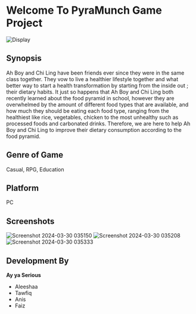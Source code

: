 <h1>Welcome To PyraMunch Game Project</h1>

![Display](https://github.com/Fwofy/PyraMunch/assets/128760862/d8b19280-ac29-43fa-aa67-8cc2caf7cfd7)

<h2><strong>Synopsis</strong></h2>

Ah Boy and Chi Ling have been friends ever since they were in the same class together. They vow to live a healthier lifestyle together and what better way to start a health transformation by starting from the inside out ; their dietary habits. It just so happens that Ah Boy and Chi Ling both recently learned about the food pyramid in school, however they are overwhelmed by the amount of different food types that are available, and how much they should be eating each food type, ranging from the healthiest like rice, vegetables, chicken to the most unhealthy such as processed foods and carbonated drinks. Therefore, we are here to help Ah Boy and Chi Ling to improve their dietary consumption according to the food pyramid.

<h2><strong>Genre of Game</strong></h2>

Casual, RPG, Education

<h2>Platform</h2>

PC

<h2>Screenshots</h2>

![Screenshot 2024-03-30 035150](https://github.com/Fwofy/PyraMunch/assets/128760862/97978d03-4f0f-46ee-a701-947454d651bc)
![Screenshot 2024-03-30 035208](https://github.com/Fwofy/PyraMunch/assets/128760862/eed35763-53ec-4883-bc6b-c759a8d44cf3)
![Screenshot 2024-03-30 035333](https://github.com/Fwofy/PyraMunch/assets/128760862/f96ebcbd-235c-4713-a6f4-d2149d752566)


<h2><strong>Development By</strong></h2>

<strong>Ay ya Serious</strong>
- Aleeshaa
- Tawfiq
- Anis
- Faiz
